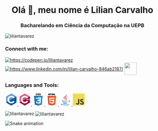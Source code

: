 <h1 align="center">Olá 👋, meu nome é Lilian Carvalho</h1>
<h3 align="center">Bacharelando em Ciência da Computação na UEPB</h3>

<p align="left"> <img src="https://komarev.com/ghpvc/?username=liliantavarez&label=Profile%20views&color=0e75b6&style=flat" alt="liliantavarez" /> </p>

<h3 align="left">Connect with me:</h3>
<p align="left">
<a href="https://codepen.io/liliantavarez" target="_blank">
<img align="center" src="https://cdn0.iconfinder.com/data/icons/social-circle-3/72/Codepen-512.png" alt="https://codepen.io/liliantavarez" height="40" width="40" /></a>

<a href="https://linkedin.com/in/https://www.linkedin.com/in/lilian-carvalho-846ab2187/" target="blank">
<img align="center" src="https://cdn3.iconfinder.com/data/icons/address-book-providers-in-black-white/512/linkedin-512.png" alt="https://www.linkedin.com/in/lilian-carvalho-846ab2187/"height="40" width="40" /></a>

<a href = "mailto: liliancarvalhotavares@gmail.com" target="_blank">
<img align="center" src="https://cdn3.iconfinder.com/data/icons/address-book-providers-in-black-white/512/gmail-512.png" height="40" width="40" /></a>
</p>
<h3 align="left">Languages and Tools:</h3>
<p align="left"> <a href="https://www.cprogramming.com/" target="_blank"> <img src="https://raw.githubusercontent.com/devicons/devicon/master/icons/c/c-original.svg" alt="c" width="40" height="40"/> </a> <a href="https://www.w3schools.com/cpp/" target="_blank"> <img src="https://raw.githubusercontent.com/devicons/devicon/master/icons/cplusplus/cplusplus-original.svg" alt="cplusplus" width="40" height="40"/> </a> <a href="https://www.w3schools.com/css/" target="_blank"> <img src="https://raw.githubusercontent.com/devicons/devicon/master/icons/css3/css3-original-wordmark.svg" alt="css3" width="40" height="40"/> </a> <a href="https://www.w3.org/html/" target="_blank"> <img src="https://raw.githubusercontent.com/devicons/devicon/master/icons/html5/html5-original-wordmark.svg" alt="html5" width="40" height="40"/> </a> <a href="https://www.java.com" target="_blank"> <img src="https://raw.githubusercontent.com/devicons/devicon/master/icons/java/java-original.svg" alt="java" width="40" height="40"/> </a> <a href="https://developer.mozilla.org/en-US/docs/Web/JavaScript" target="_blank"> <img src="https://raw.githubusercontent.com/devicons/devicon/master/icons/javascript/javascript-original.svg" alt="javascript" width="40" height="40"/> </a> </p>

<p><img align="left" src="https://github-readme-stats.vercel.app/api/top-langs?username=liliantavarez&show_icons=true&locale=en&layout=default&langs_count=8&theme=midnight-purple" alt="liliantavarez" /></p>

<p>&nbsp;<img align="center" src="https://github-readme-stats.vercel.app/api?username=liliantavarez&theme=midnight-purple&show_icons=true&hide=stars,prs,issues,contribs"alt="liliantavarez" /></p>
  
  ![Snake animation](https://github.com/liliantavarez/liliantavarez/blob/output/github-contribution-grid-snake.svg)

